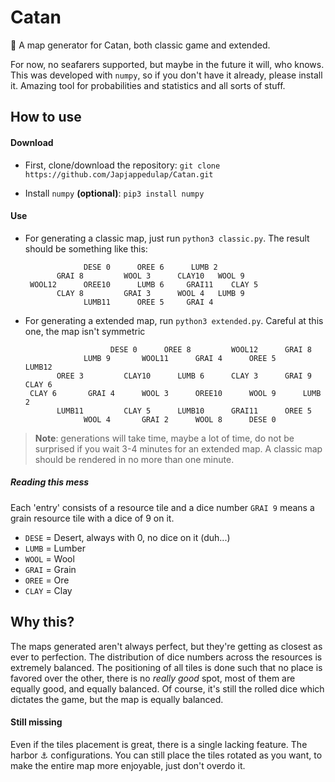 
# Catan
:game_die: A map generator for Catan, both classic game and extended. 

For now, no seafarers supported, but maybe in the future it will, who knows.
This was developed with `numpy`, so if you don't have it already, please install it. Amazing tool for probabilities and statistics and all sorts of stuff.

## How to use
#### Download
- First, clone/download the repository: 
`git clone https://github.com/Japjappedulap/Catan.git`

 - Install `numpy` **(optional)**: 
 `pip3 install numpy`

 #### Use
 - For generating a classic map, just run `python3 classic.py`. The result should be something like this:

                    DESE 0      OREE 6      LUMB 2	
              GRAI 8	     WOOL 3      CLAY10	  WOOL 9	
        WOOL12      OREE10	    LUMB 6	   GRAI11	 CLAY 5	
              CLAY 8	     GRAI 3      WOOL 4	  LUMB 9	
                    LUMB11	    OREE 5	   GRAI 4	
 
 - For generating a extended map, run `python3 extended.py`. Careful at this one, the map isn't symmetric
 
                          DESE 0      OREE 8	     WOOL12      GRAI 8
                    LUMB 9	     WOOL11	     GRAI 4	     OREE 5	     LUMB12
              OREE 3	     CLAY10      LUMB 6      CLAY 3      GRAI 9	     CLAY 6
        CLAY 6	     GRAI 4	     WOOL 3	     OREE10	     WOOL 9	     LUMB 2
              LUMB11	     CLAY 5      LUMB10	     GRAI11      OREE 5
                    WOOL 4	     GRAI 2	     WOOL 8	     DESE 0

> **Note**: generations will take time, maybe a lot of time, do not be surprised if you wait 3-4 minutes for an extended map. A classic map should be rendered in no more than one minute.
##### Reading this mess
Each 'entry' consists of a resource tile and a dice number `GRAI 9` means a grain resource tile with a dice of 9 on it.
- `DESE` = Desert, always with 0, no dice on it (duh...) 
- `LUMB` = Lumber 
- `WOOL` = Wool 
- `GRAI` = Grain 
- `OREE` = Ore 
- `CLAY` = Clay 

## Why this?
The maps generated aren't always perfect, but they're getting as closest as ever to perfection. The distribution of dice numbers across the resources is extremely balanced. The positioning of all tiles is done such that no place is favored over the other, there is no *really good* spot, most of them are equally good, and equally balanced. Of course, it's still the rolled dice which dictates the game, but the map is equally balanced.

#### Still missing
Even if the tiles placement is great, there is a single lacking feature. The harbor :anchor: configurations. You can still place the tiles rotated as you want, to make the entire map more enjoyable, just don't overdo it.

